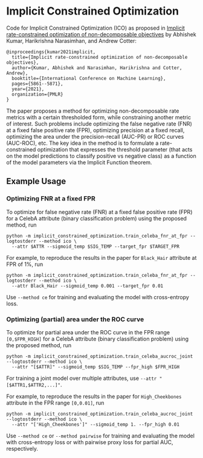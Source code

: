 # Implicit Constrained Optimization
Code for Implicit Constrained Optimization (ICO) as proposed in [Implicit rate-constrained optimization of non-decomposable objectives](https://arxiv.org/abs/2107.10960) by Abhishek Kumar, Harikrishna Narasimhan, and Andrew Cotter:
```
@inproceedings{kumar2021implicit,
  title={Implicit rate-constrained optimization of non-decomposable objectives},
  author={Kumar, Abhishek and Narasimhan, Harikrishna and Cotter, Andrew},
  booktitle={International Conference on Machine Learning},
  pages={5861--5871},
  year={2021},
  organization={PMLR}
}
```

The paper proposes a method for optimizing non-decomposable rate metrics with a certain thresholded form, while constraining another metric of interest. Such problems include optimizing the false negative rate (FNR) at a fixed false positive rate (FPR), optimizing precision at a fixed recall, optimizing the area under the precision-recall (AUC-PR) or ROC curves (AUC-ROC), etc. The key idea in the method is to formulate a rate-constrained optimization that expresses the threshold parameter (that acts on the model predictions to classify positive vs negative class) as a function of the model parameters via the Implicit Function theorem.

## Example Usage

### Optimizing FNR at a fixed FPR

To optimize for false negative rate (FNR) at a fixed false positive rate (FPR) for a CelebA attribute (binary classification problem) using the proposed method, run

```
python -m implicit_constrained_optimization.train_celeba_fnr_at_fpr --logtostderr --method ico \
  --attr $ATTR --sigmoid_temp $SIG_TEMP --target_fpr $TARGET_FPR
```
For example, to reproduce the results in the paper for `Black_Hair` attribute at FPR of 1\%, run
```
python -m implicit_constrained_optimization.train_celeba_fnr_at_fpr --logtostderr --method ico \
  --attr Black_Hair --sigmoid_temp 0.001 --target_fpr 0.01
```
Use `--method ce` for training and evaluating the model with cross-entropy loss.


### Optimizing (partial) area under the ROC curve

To optimize for partial area under the ROC curve in the FPR range `[0,$FPR_HIGH]` for a CelebA attribute (binary classification problem) using the proposed method, run

```
python -m implicit_constrained_optimization.train_celeba_aucroc_joint --logtostderr --method ico \
  --attr "[$ATTR]" --sigmoid_temp $SIG_TEMP --fpr_high $FPR_HIGH
```
For training a joint model over multiple attributes, use `--attr "[$ATTR1,$ATTR2,...]"`.

For example, to reproduce the results in the paper for `High_Cheekbones` attribute in the FPR range `[0,0.01]`, run
```
python -m implicit_constrained_optimization.train_celeba_aucroc_joint --logtostderr --method ico \
  --attr "['High_Cheekbones']" --sigmoid_temp 1. --fpr_high 0.01
```
Use `--method ce` or `--method pairwise` for training and evaluating the model with cross-entropy loss or with pairwise proxy loss for partial AUC, respectively.
